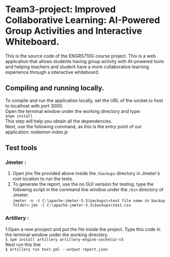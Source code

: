# Team3-project: Improved Collaborative Learning: AI-Powered Group Activities and Interactive Whiteboard.
This is the source code of the ENGR5710G course project. This is a web application that allows students having group activity with AI-powered tools and helping teachers and student have a more collaborative learning experience through a interactive whiteboard.
## Compiling and running locally.
To compile and run the application locally, set the URL of the socket.io host to localhost with port 3000.<br />
Open the terminal window under the working directory and type:<br />
```$npm install```<br />
This step will help you obtain all the  dependencies.<br />
Next, use the following command, as this is the entry point of our application:
nodemon index.js<br />
## Test tools ##
### Jmeter : <br />
1. Open jmx file provided above inside the ```/backups``` directory in Jmeter's root location to run the tests.<br />
2. To generate the report, use the no GUI verision for testing. type the following script in the command line window under the ```/bin``` directory of Jmeter:<br />
```jmeter -n -t C:\apache-jmeter-5.5\backups\<test file name in backup folder>.jms -l C:\apache-jmeter-5.5\backups\test.csv```<br />
### Artillery : <br />
1.Open a new prooject and put the file inside the project. Type this code in the terminal window under the working directory.<br />
```$ npm install artillery artillery-engine-socketio-v3```<br />
Next run this line<br />
```$ artillery run test.yml --output report.json```<br />
